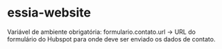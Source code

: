 # essia-website

Variável de ambiente obrigatória:
formulario.contato.url -> URL do formulário do Hubspot para onde deve ser enviado os dados de contato.
